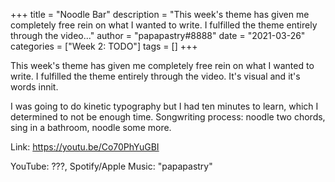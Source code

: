 +++
title = "Noodle Bar"
description = "This week's theme has given me completely free rein on what I wanted to write. I fulfilled the theme entirely through the video..."
author = "papapastry#8888"
date = "2021-03-26"
categories = ["Week 2: TODO"]
tags = []
+++

This week's theme has given me completely free rein on what I wanted to write. I fulfilled the theme entirely through the video. It's visual and it's words innit.

I was going to do kinetic typography but I had ten minutes to learn, which I determined to not be enough time. Songwriting process: noodle two chords, sing in a bathroom, noodle some more.

Link: https://youtu.be/Co70PhYuGBI

YouTube: ???, Spotify/Apple Music: "papapastry"
